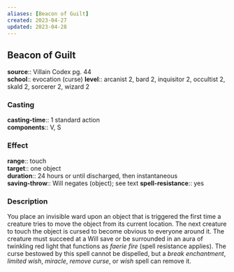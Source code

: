 ```yaml
---
aliases: [Beacon of Guilt]
created: 2023-04-27
updated: 2023-04-28
---
```


## Beacon of Guilt

**source**:: Villain Codex pg. 44  
**school**:: evocation (curse)
**level**:: arcanist 2, bard 2, inquisitor 2, occultist 2, skald 2, sorcerer 2, wizard 2

### Casting

**casting-time**:: 1 standard action  
**components**:: V, S

### Effect

**range**:: touch  
**target**:: one object  
**duration**:: 24 hours or until discharged, then instantaneous  
**saving-throw**:: Will negates (object); see text
**spell-resistance**:: yes

### Description

You place an invisible ward upon an object that is triggered the first time a creature tries to move the object from its current location. The next creature to touch the object is cursed to become obvious to everyone around it. The creature must succeed at a Will save or be surrounded in an aura of twinkling red light that functions as *faerie fire* (spell resistance applies). The curse bestowed by this spell cannot be dispelled, but a *break enchantment*, *limited wish*, *miracle*, *remove curse*, or *wish* spell can remove it.
